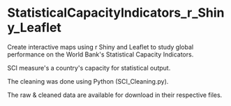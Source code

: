 # StatisticalCapacityIndicators_r_Shiny_Leaflet
Create interactive maps using r Shiny and Leaflet to study global performance on the World Bank's Statistical Capacity Indicators. 

SCI measure's a country's capacity for statistical output.

The cleaning was done using Python (SCI_Cleaning.py).

The raw & cleaned data are available for download in their respective files.
